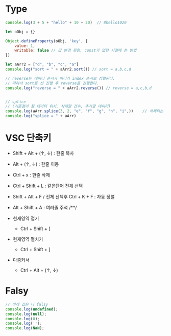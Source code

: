 # Type

```javascript
console.log(3 + 5 + "hello" + 10 + 20)  // 8hello1020

let oObj = {}

Object.defineProperty(oObj, 'key', {
    value: 1,
    writable: false // 값 변경 못함, const가 없던 시절에 쓴 방법
})

let aArr2 = ["d", "b", "c", "a"]
console.log("sort = " + aArr2.sort()) // sort = a,b,c,d

// reverse는 데이터 순서가 아니라 index 순서로 정렬된다.
// 따라서 sort를 선 진행 후 reverse를 진행한다.
console.log("reverse = " + aArr2.reverse()) // reverse = a,c,b,d


// splice
// (기준점이 될 데이터 위치, 삭제할 건수, 추가할 데이터)
console.log(aArr.splice(3, 2, "e", "f", "g", "h", "i",))    // 삭제되는 데이터 return
console.log("splice = " + aArr)
```


# VSC 단축키

- Shift + Alt + (↑, ↓) : 한줄 복사

- Alt + (↑, ↓) : 한줄 이동

- Ctrl + x : 한줄 삭제

- Ctrl + Shift + L : 같은단어 전체 선택

- Shift + Alt + F / 전체 선책후 Ctrl + K + F : 자동 정렬

- Alt + Shift + A : 여러줄 주석 /**/

- 현재영역 접기

  - Ctrl + Shift + [

- 현재영역 펼치기

  - Ctrl + Shift + ]

- 다중커서
  -  Ctrl + Alt + (↑, ↓) 



# Falsy
```js
// 아래 값은 다 falsy
console.log(undefined);
console.log(null);
console.log(0);
console.log('');
console.log(NaN);
```